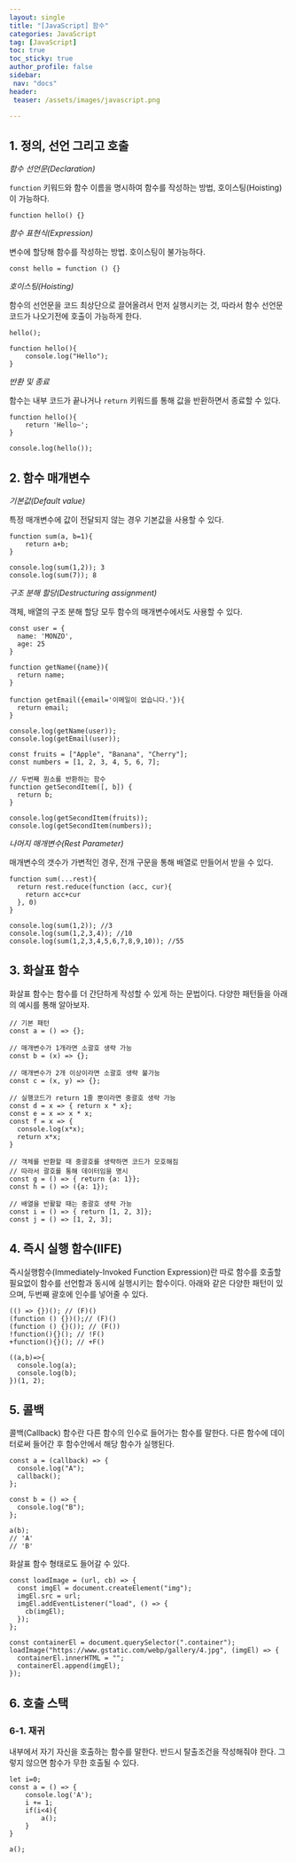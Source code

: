 ```yaml
---
layout: single
title: "[JavaScript] 함수"
categories: JavaScript
tag: [JavaScript]
toc: true
toc_sticky: true
author_profile: false
sidebar:
 nav: "docs"
header:
 teaser: /assets/images/javascript.png

---
```


## 1. 정의, 선언 그리고 호출

*함수 선언문(Declaration)*

`function` 키워드와 함수 이름을 명시하여 함수를 작성하는 방법, 호이스팅(Hoisting)이 가능하다.

```
function hello() {}
```

*함수 표현식(Expression)*

변수에 할당해 함수를 작성하는 방법. 호이스팅이 불가능하다.

```
const hello = function () {}
```

*호이스팅(Hoisting)*

함수의 선언문을 코드 최상단으로 끌어올려서 먼저 실행시키는 것, 따라서 함수 선언문 코드가 나오기전에 호출이 가능하게 한다.

```
hello();

function hello(){
    console.log("Hello");
}
```

*반환 및 종료*

함수는 내부 코드가 끝나거나 `return` 키워드를 통해 값을 반환하면서 종료할 수 있다.

```
function hello(){
    return 'Hello~';
}

console.log(hello());
```

## 2. 함수 매개변수

*기본값(Default value)*

특정 매개변수에 값이 전달되지 않는 경우 기본값을 사용할 수 있다.

```
function sum(a, b=1){
    return a+b;
}

console.log(sum(1,2)); 3
console.log(sum(7)); 8
```

*구조 분해 할당(Destructuring assignment)*

객체, 배열의 구조 분해 할당 모두 함수의 매개변수에서도 사용할 수 있다.

```
const user = {
  name: 'MONZO',
  age: 25
}

function getName({name}){
  return name;
}

function getEmail({email='이메일이 없습니다.'}){
  return email;
}

console.log(getName(user));
console.log(getEmail(user));
```

```
const fruits = ["Apple", "Banana", "Cherry"];
const numbers = [1, 2, 3, 4, 5, 6, 7];

// 두번째 원소를 반환하는 함수
function getSecondItem([, b]) {
  return b;
}

console.log(getSecondItem(fruits));
console.log(getSecondItem(numbers));
```

*나머지 매개변수(Rest Parameter)*

매개변수의 갯수가 가변적인 경우, 전개 구문을 통해 배열로 만들어서 받을 수 있다.

```
function sum(...rest){
  return rest.reduce(function (acc, cur){
    return acc+cur
  }, 0)
}

console.log(sum(1,2)); //3
console.log(sum(1,2,3,4)); //10
console.log(sum(1,2,3,4,5,6,7,8,9,10)); //55
```

## 3. 화살표 함수

화살표 함수는 함수를 더 간단하게 작성할 수 있게 하는 문법이다. 다양한 패턴들을 아래의 예시를 통해 알아보자.

```
// 기본 패턴
const a = () => {};

// 매개변수가 1개라면 소괄호 생략 가능
const b = (x) => {};

// 매개변수가 2개 이상이라면 소괄호 생략 불가능
const c = (x, y) => {};

// 실행코드가 return 1줄 뿐이라면 중괄호 생략 가능
const d = x => { return x * x};
const e = x => x * x;
const f = x => {
  console.log(x*x);
  return x*x;
}

// 객체를 반환할 때 중괄호를 생략하면 코드가 모호해짐
// 따라서 괄호를 통해 데이터임을 명시
const g = () => { return {a: 1}};
const h = () => ({a: 1});

// 배열을 반활할 때는 중괄호 생략 가능
const i = () => { return [1, 2, 3]};
const j = () => [1, 2, 3];
```

## 4. 즉시 실행 함수(IIFE)

즉시실행함수(Immediately-Invoked Function Expression)란 따로 함수를 호출할 필요없이 함수를 선언함과 동시에 실행시키는 함수이다. 아래와 같은 다양한 패턴이 있으며, 두번째 괄호에 인수를 넣어줄 수 있다.

```
(() => {})(); // (F)()
(function () {})();// (F)()
(function () {}()); // (F())
!function(){}(); // !F()
+function(){}(); // +F() 

((a,b)=>{
  console.log(a);
  console.log(b);
})(1, 2);
```

## 5. 콜백

콜백(Callback) 함수란 다른 함수의 인수로 들어가는 함수를 말한다. 다른 함수에 데이터로써 들어간 후 함수안에서 해당 함수가 실행된다.

```
const a = (callback) => {
  console.log("A");
  callback();
};

const b = () => {
  console.log("B");
};

a(b);
// 'A'
// 'B'
```

화살표 함수 형태로도 들어갈 수 있다.

```
const loadImage = (url, cb) => {
  const imgEl = document.createElement("img");
  imgEl.src = url;
  imgEl.addEventListener("load", () => {
    cb(imgEl);
  });
};

const containerEl = document.querySelector(".container");
loadImage("https://www.gstatic.com/webp/gallery/4.jpg", (imgEl) => {
  containerEl.innerHTML = "";
  containerEl.append(imgEl);
});
```

## 6. 호출 스택

### 6-1. 재귀

내부에서 자기 자신을 호출하는 함수를 말한다. 반드시 탈출조건을 작성해줘야 한다. 그렇지 않으면 함수가 무한 호출될 수 있다.

```
let i=0;
const a = () => {
    console.log('A');
    i += 1;
    if(i<4){
        a();
    }
}

a();
```
